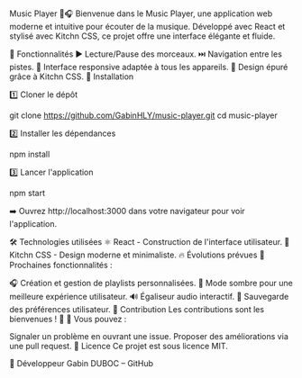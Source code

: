 Music Player 🎵🎧
Bienvenue dans le Music Player, une application web moderne et intuitive pour écouter de la musique.
Développé avec React et stylisé avec Kitchn CSS, ce projet offre une interface élégante et fluide.

🎯 Fonctionnalités
▶️ Lecture/Pause des morceaux.
⏭️ Navigation entre les pistes.
📱 Interface responsive adaptée à tous les appareils.
🎨 Design épuré grâce à Kitchn CSS.
🚀 Installation


1️⃣ Cloner le dépôt

git clone https://github.com/GabinHLY/music-player.git
cd music-player

2️⃣ Installer les dépendances

npm install

3️⃣ Lancer l'application

npm start

➡️ Ouvrez http://localhost:3000 dans votre navigateur pour voir l'application.

🛠 Technologies utilisées
⚛️ React - Construction de l'interface utilisateur.
🎨 Kitchn CSS - Design moderne et minimaliste.
🔥 Évolutions prévues
📌 Prochaines fonctionnalités :

🎧 Création et gestion de playlists personnalisées.
🌙 Mode sombre pour une meilleure expérience utilisateur.
🔊 Égaliseur audio interactif.
💾 Sauvegarde des préférences utilisateur.
🤝 Contribution
Les contributions sont les bienvenues ! 🎉
📌 Vous pouvez :

Signaler un problème en ouvrant une issue.
Proposer des améliorations via une pull request.
📜 Licence
Ce projet est sous licence MIT.

👤 Développeur
Gabin DUBOC – GitHub

